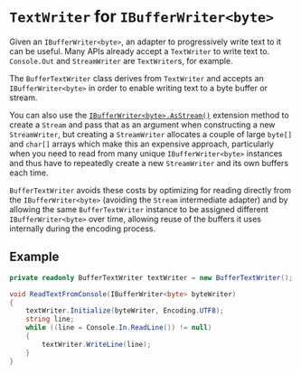 # `TextWriter` for `IBufferWriter<byte>` 

Given an `IBufferWriter<byte>`, an adapter to progressively write text to it
can be useful. Many APIs already accept a `TextWriter` to write text to.
`Console.Out` and `StreamWriter` are `TextWriter`s, for example.

The `BufferTextWriter` class derives from `TextWriter` and accepts an
`IBufferWriter<byte>` in order to enable writing text to a byte buffer or stream.

You can also use the [`IBufferWriter<byte>.AsStream()`](AsStream.md) extension method to create a `Stream`
and pass that as an argument when constructing a new `StreamWriter`, but creating a `StreamWriter`
allocates a couple of large `byte[]` and `char[]` arrays which make this an expensive approach,
particularly when you need to read from many unique `IBufferWriter<byte>` instances and thus
have to repeatedly create a new `StreamWriter` and its own buffers each time.

`BufferTextWriter` avoids these costs by optimizing for reading directly from the
`IBufferWriter<byte>` (avoiding the `Stream` intermediate adapter) and by allowing
the same `BufferTextWriter` instance to be assigned different `IBufferWriter<byte>`
over time, allowing reuse of the buffers it uses internally during the encoding process.

## Example

```cs
private readonly BufferTextWriter textWriter = new BufferTextWriter();

void ReadTextFromConsole(IBufferWriter<byte> byteWriter)
{
    textWriter.Initialize(byteWriter, Encoding.UTF8);
    string line;
    while ((line = Console.In.ReadLine()) != null)
    {
        textWriter.WriteLine(line);
    }
}
```
